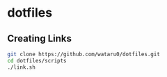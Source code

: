 # dotfiles

## Creating Links
```sh
git clone https://github.com/wataru0/dotfiles.git
cd dotfiles/scripts
./link.sh
```
